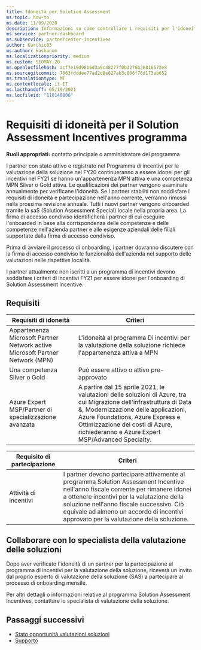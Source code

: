 ```yaml
---
title: Idoneità per Solution Assessment
ms.topic: how-to
ms.date: 11/09/2020
description: Informazioni su come controllare i requisiti per l'idoneità per la partecipazione al programma Solution Assessment Incentives programma.
ms.service: partner-dashboard
ms.subservice: partnercenter-incentives
author: Karthic83
ms.author: kashanum
ms.localizationpriority: medium
ms.custom: SEOMAY.20
ms.openlocfilehash: acf7e19d98b6d3a9c48277f0b3276b26816572e8
ms.sourcegitcommit: 7063fdddee77ad2d8e627ab3c806f76d173ab652
ms.translationtype: MT
ms.contentlocale: it-IT
ms.lasthandoff: 05/19/2021
ms.locfileid: "110148806"
---
```

# <a name="eligibility-requirements-for-the-solution-assessment-incentives-program"></a>Requisiti di idoneità per il Solution Assessment Incentives programma

**Ruoli appropriati:** contatto principale o amministratore del programma

I partner con stato attivo e registrato nel Programma di incentivi per la valutazione della soluzione nel FY20 continueranno a essere idonei per gli incentivi nel FY21 se hanno un'appartenenza MPN attiva e una competenza MPN Silver o Gold attiva. Le qualificazioni dei partner vengono esaminate annualmente per verificane l'idoneità. Se i partner stabiliti non soddisfare i requisiti di idoneità e partecipazione nell'anno corrente, verranno rimossi nella prossima revisione annuale. Tutti i nuovi partner vengono onboarded tramite la saS (Solution Assessment Special) locale nella propria area. La firma di accesso condiviso identificherà i partner di cui eseguire l'onboarded in base alla corrispondenza delle competenze e delle competenze nell'azienda partner e alle esigenze aziendali delle filiali supportate dalla firma di accesso condiviso.

Prima di avviare il processo di onboarding, i partner dovranno discutere con la firma di accesso condiviso le funzionalità dell'azienda nel supporto delle valutazioni nelle rispettive località.

I partner attualmente non iscritti a un programma di incentivi devono soddisfare i criteri di incentivi FY21 per essere idonei per l'onboarding di Solution Assessment Incentive.

## <a name="requirements"></a>Requisiti

|**Requisiti di idoneità**|**Criteri**|
|-----------------------|------------------|
|Appartenenza Microsoft Partner Network active Microsoft Partner Network (MPN)|L'idoneità al programma Di incentivi per la valutazione della soluzione richiede l'appartenenza attiva a MPN|
|Una competenza Silver o Gold|Può essere attivo o attivo pre-approvato|
|Azure Expert MSP/Partner di specializzazione avanzata|A partire dal 15 aprile 2021, le valutazioni delle soluzioni di Azure, tra cui Migrazione dell'infrastruttura di Data &, Modernizzazione delle applicazioni, Azure Foundations, Azure Express e Ottimizzazione dei costi di Azure, richiederanno e Azure Expert MSP/Advanced Specialty.|

|**Requisito di partecipazione**|**Criteri**|
|-------------------------|-------------------------------------|
|Attività di incentivi|I partner devono partecipare attivamente al programma Solution Assessment Incentive nell'anno fiscale corrente per rimanere idonei a ottenere incentivi per la valutazione della soluzione nell'anno fiscale successivo. Ciò equivale ad almeno un accordo di incentivi approvato per la valutazione della soluzione.|

## <a name="work-with-solution-assessment-specialist"></a>Collaborare con lo specialista della valutazione delle soluzioni

Dopo aver verificato l'idoneità di un partner per la partecipazione al programma di incentivi per la valutazione della soluzione, riceverà un invito dal proprio esperto di valutazione della soluzione (SAS) a partecipare al processo di onboarding mensile.

Per altri dettagli o informazioni relative al programma Solution Assessment Incentives, contattare lo specialista di valutazione della soluzione.

## <a name="next-steps"></a>Passaggi successivi

- [Stato opportunità valutazioni soluzioni](chip-solution-assessment.md)
- [Supporto](report-problems-with-partner-center.md)









